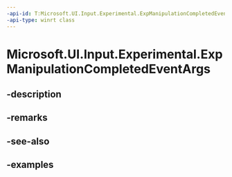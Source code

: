 ```yaml
---
-api-id: T:Microsoft.UI.Input.Experimental.ExpManipulationCompletedEventArgs
-api-type: winrt class
---
```


# Microsoft.UI.Input.Experimental.ExpManipulationCompletedEventArgs

<!--
public sealed class ExpManipulationCompletedEventArgs
-->


## -description

## -remarks

## -see-also

## -examples


